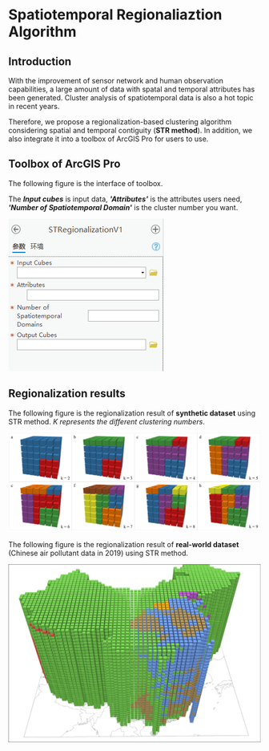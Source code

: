 # Spatiotemporal Regionaliaztion Algorithm

## Introduction

With the improvement of sensor network and human observation capabilities, a large amount of data with spatal and temporal attributes has been generated. Cluster analysis of spatiotemporal data is also a hot topic in recent years.

Therefore, we propose a regionalization-based clustering algorithm considering spatial and temporal contiguity (**STR method**). In addition, we also integrate it into a toolbox of ArcGIS Pro for users to use. 

## Toolbox of ArcGIS Pro

The following figure is the interface of toolbox.

The ***Input cubes*** is input data, ***'Attributes'*** is the attributes users need, ***'Number of Spatiotemporal Domain'*** is the cluster number you want.

![image](https://github.com/AidenWang0309/Spatiotemporal-Regionaliaztion-Algorithm/blob/main/STR%20Toolbox.png)

## Regionalization results

The following figure is the regionalization result of **synthetic dataset** using STR method. *K represents the different clustering numbers*.

![image](https://github.com/AidenWang0309/Spatiotemporal-Regionaliaztion-Algorithm/blob/main/Synthetic%20Result1.png)

The following figure is the regionalization result of **real-world dataset** (Chinese air pollutant data in 2019) using STR method.

![image](https://github.com/AidenWang0309/Spatiotemporal-Regionaliaztion-Algorithm/blob/main/ClusterAll-1.png)

